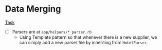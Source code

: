 # Data Merging

[Task](https://gist.github.com/melvrickgoh/e7266f09bc346e6624e3db5843f25637)

- [ ] Parsers are at `app/helpers/*_parser.rb`
   - Using Template pattern so that whenever there is a new supplier, we can simply add a new parser file by inheriting from `HotelParser`.